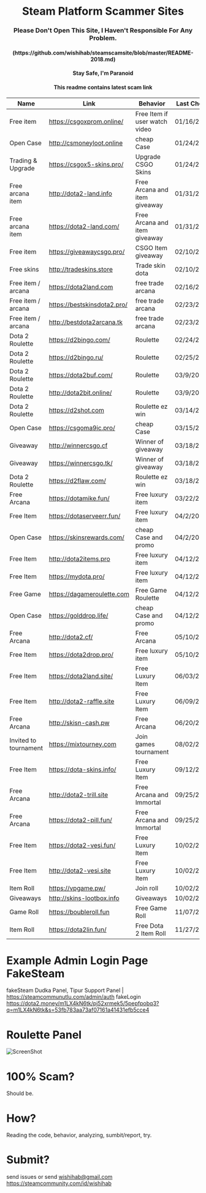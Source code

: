 <h1 align="center">Steam Platform Scammer Sites</h1>
<h3 align="center">Please Don't Open This Site, I Haven't Responsible For Any Problem.</h1>
<h4 align="center">(https://github.com/wishihab/steamscamsite/blob/master/README-2018.md)</h1>
<h4 align="center">Stay Safe, I'm Paranoid</h1>
<h4 align="center">This readme contains latest scam link</h1>


| Name | Link | Behavior | Last Check |
| ------------------ | ------------------------- | ------------------------- | ---------- |
| Free item | https://csgoxprom.online/ | Free Item if user watch video | 01/16/2019 |
| Open Case | http://csmoneyloot.online | cheap Case | 01/24/2019 |
| Trading & Upgrade | https://csgox5-skins.pro/ | Upgrade CSGO Skins | 01/24/2019 |
| Free arcana item | http://dota2-land.info | Free Arcana and item giveaway | 01/31/2019 |
| Free arcana item | https://dota2-land.com/ | Free Arcana and item giveaway | 01/31/2019 |
| Free item | https://giveawaycsgo.pro/ | CSGO Item giveaway | 02/10/2019 |
| Free skins | http://tradeskins.store | Trade skin dota | 02/10/2019 |
| Free item / arcana | https://dota2land.com | free trade arcana | 02/16/2019 |
| Free item / arcana | https://bestskinsdota2.pro/ | free trade arcana | 02/23/2019 |
| Free item / arcana | http://bestdota2arcana.tk | free trade arcana | 02/23/2019 |
| Dota 2 Roulette | https://d2bingo.com/ | Roulette | 02/24/2019 |
| Dota 2 Roulette | https://d2bingo.ru/ | Roulette | 02/25/2019 |
| Dota 2 Roulette | https://dota2buf.com/ | Roulette | 03/9/2019 |
| Dota 2 Roulette | http://dota2bit.online/ | Roulette | 03/9/2019 |
| Dota 2 Roulette | https://d2shot.com | Roulette ez win | 03/14/2019 |
| Open Case | https://csgoma9ic.pro/ | cheap Case | 03/15/2019 |
| Giveaway | http://winnercsgo.cf | Winner of giveaway | 03/18/2019 |
| Giveaway | https://winnercsgo.tk/ | Winner of giveaway | 03/18/2019 |
| Dota 2 Roulette | https://d2flaw.com/ | Roulette ez win | 03/18/2019 |
| Free Arcana | https://dotamike.fun/ | Free luxury item | 03/22/2019 |
| Free Item | https://dotaserveerr.fun/ | Free luxury item | 04/2/2019 |
| Open Case | https://skinsrewards.com/ | cheap Case and promo | 04/2/2019 |
| Free Item | http://dota2items.pro | Free luxury item | 04/12/2019 |
| Free Item | https://mydota.pro/ | Free luxury item | 04/12/2019 |
| Free Game | https://dagameroulette.com | Free Game Roulette | 04/12/2019 |
| Open Case | https://golddrop.life/ | cheap Case and promo | 04/12/2019 |
| Free Arcana | http://dota2.cf/ | Free Arcana | 05/10/2019 |
| Free Item | https://dota2drop.pro/| Free luxury item | 05/10/2019 |
| Free Item | https://dota2land.site/ | Free Luxury Item | 06/03/2019 |
| Free Item | http://dota2-raffle.site | Free Luxury Item | 06/09/2019 |
| Free Arcana | http://skisn-cash.pw | Free Arcana | 06/20/2019 |
| Invited to tournament | https://mixtourney.com | Join games tournament | 08/02/2019 |
| Free Item | https://dota-skins.info/ | Free Luxury Item | 09/12/2019 |
| Free Arcana | http://dota2-trill.site | Free Arcana and Immortal | 09/25/2019 |
| Free Arcana | https://dota2-pill.fun/ | Free Arcana and Immortal | 09/25/2019 |
| Free Item | https://dota2-vesi.fun/ | Free Luxury Item | 10/02/2019 |
| Free Item | http://dota2-vesi.site | Free Luxury Item | 10/02/2019 |
| Item Roll | https://vpgame.pw/ | Join roll | 10/02/2019 |
| Giveaways | http://skins-lootbox.info | Giveaways | 10/02/2019 |
| Game Roll | https://boubleroll.fun | Free Game Roll | 11/07/2019 |
| Item Roll | https://dota2lin.fun/ | Free Dota 2 Item Roll | 11/27/2019 |



# Example Admin Login Page FakeSteam
fakeSteam Dudka Panel, Tipur Support Panel | https://steamcommunutlu.com/admin/auth
fakeLogin https://dota2.money/m1LX4kN6tk/pj52xrmek5/5pepfpobq3?q=m1LX4kN6tk&s=53fb783aa73af07161a41431efb5cce4

# Roulette Panel
![ScreenShot](https://github.com/wishihab/steamscamsite/blob/master/Roulette_ru.png)

# 100% Scam?
Should be. 

# How?
Reading the code, behavior, analyzing, sumbit/report, try.

# Submit?
send issues or send wishihab@gmail.com https://steamcommunity.com/id/wishihab
